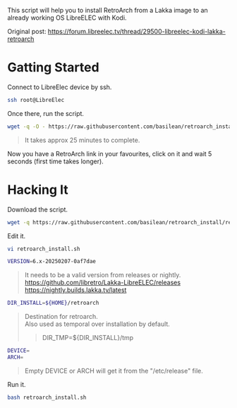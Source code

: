 This script will help you to install RetroArch from a Lakka image to an already working OS LibreELEC with Kodi.

Original post: https://forum.libreelec.tv/thread/29500-libreelec-kodi-lakka-retroarch

# Gatting Started
Connect to LibreElec device by ssh.
```bash
ssh root@LibreElec
```

Once there, run the script.
```bash
wget -q -O - https://raw.githubusercontent.com/basilean/retroarch_install/refs/heads/main/retroarch_install.sh | bash
```
> It takes approx 25 minutes to complete.

Now you have a RetroArch link in your favourites, click on it and wait 5 seconds (first time takes longer).

# Hacking It
Download the script.
```bash
wget -q https://raw.githubusercontent.com/basilean/retroarch_install/refs/heads/main/retroarch_install.sh
```

Edit it.
```bash
vi retroarch_install.sh
```

```bash
VERSION=6.x-20250207-0af7dae
```
> It needs to be a valid version from releases or nightly.  
> https://github.com/libretro/Lakka-LibreELEC/releases  
> https://nightly.builds.lakka.tv/latest  

```bash
DIR_INSTALL=${HOME}/retroarch
```
> Destination for retroarch.  
> Also used as temporal over installation by default.  
>> DIR_TMP=${DIR_INSTALL}/tmp

```bash
DEVICE=
ARCH=
```
> Empty DEVICE or ARCH will get it from the "/etc/release" file.

Run it.
```bash
bash retroarch_install.sh
```
